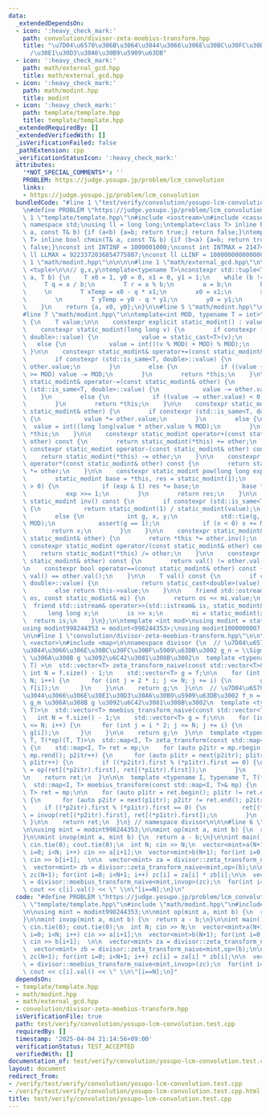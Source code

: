 ```yaml
---
data:
  _extendedDependsOn:
  - icon: ':heavy_check_mark:'
    path: convolution/divisor-zeta-moebius-transform.hpp
    title: "\u7D04\u6570\u306B\u3064\u3044\u3066\u306E\u30BC\u30FC\u30BF\u5909\u63DB\
      /\u30E1\u30D3\u30A6\u30B9\u5909\u63DB"
  - icon: ':heavy_check_mark:'
    path: math/external_gcd.hpp
    title: math/external_gcd.hpp
  - icon: ':heavy_check_mark:'
    path: math/modint.hpp
    title: modint
  - icon: ':heavy_check_mark:'
    path: template/template.hpp
    title: template/template.hpp
  _extendedRequiredBy: []
  _extendedVerifiedWith: []
  _isVerificationFailed: false
  _pathExtension: cpp
  _verificationStatusIcon: ':heavy_check_mark:'
  attributes:
    '*NOT_SPECIAL_COMMENTS*': ''
    PROBLEM: https://judge.yosupo.jp/problem/lcm_convolution
    links:
    - https://judge.yosupo.jp/problem/lcm_convolution
  bundledCode: "#line 1 \"test/verify/convolution/yosupo-lcm-convolution.test.cpp\"\
    \n#define PROBLEM \"https://judge.yosupo.jp/problem/lcm_convolution\"\n\n#line\
    \ 1 \"template/template.hpp\"\n#include <iostream>\n#include <cassert>\nusing\
    \ namespace std;\nusing ll = long long;\ntemplate<class T> inline bool chmax(T&\
    \ a, const T& b) {if (a<b) {a=b; return true;} return false;}\ntemplate<class\
    \ T> inline bool chmin(T& a, const T& b) {if (b<a) {a=b; return true;} return\
    \ false;}\nconst int INTINF = 1000001000;\nconst int INTMAX = 2147483647;\nconst\
    \ ll LLMAX = 9223372036854775807;\nconst ll LLINF = 1000000000000000000;\n#line\
    \ 1 \"math/modint.hpp\"\n\n\n\n#line 1 \"math/external_gcd.hpp\"\n\n\n\n#include\
    \ <tuple>\n\n// g,x,y\ntemplate<typename T>\nconstexpr std::tuple<T, T, T> extendedGCD(T\
    \ a, T b) {\n    T x0 = 1, y0 = 0, x1 = 0, y1 = 1;\n    while (b != 0) {\n   \
    \     T q = a / b;\n        T r = a % b;\n        a = b;\n        b = r;\n   \
    \     \n        T xTemp = x0 - q * x1;\n        x0 = x1;\n        x1 = xTemp;\n\
    \        \n        T yTemp = y0 - q * y1;\n        y0 = y1;\n        y1 = yTemp;\n\
    \    }\n    return {a, x0, y0};\n}\n\n#line 5 \"math/modint.hpp\"\n#include <type_traits>\n\
    #line 7 \"math/modint.hpp\"\n\ntemplate<int MOD, typename T = int>\nstruct static_modint\
    \ {\n    T value;\n\n    constexpr explicit static_modint() : value(0) {}\n\n\
    \    constexpr static_modint(long long v) {\n        if constexpr (std::is_same<T,\
    \ double>::value) {\n            value = static_cast<T>(v);\n        }\n     \
    \   else {\n            value = int(((v % MOD) + MOD) % MOD);\n        }\n   \
    \ }\n\n    constexpr static_modint& operator+=(const static_modint& other) {\n\
    \        if constexpr (std::is_same<T, double>::value) {\n            value +=\
    \ other.value;\n        }\n        else {\n            if ((value += other.value)\
    \ >= MOD) value -= MOD;\n        }\n        return *this;\n    }\n\n    constexpr\
    \ static_modint& operator-=(const static_modint& other) {\n        if constexpr\
    \ (std::is_same<T, double>::value) {\n            value -= other.value;\n    \
    \    }\n        else {\n            if ((value -= other.value) < 0) value += MOD;\n\
    \        }\n        return *this;\n    }\n\n    constexpr static_modint& operator*=(const\
    \ static_modint& other) {\n        if constexpr (std::is_same<T, double>::value)\
    \ {\n            value *= other.value;\n        }\n        else {\n          \
    \  value = int((long long)value * other.value % MOD);\n        }\n        return\
    \ *this;\n    }\n\n    constexpr static_modint operator+(const static_modint&\
    \ other) const {\n        return static_modint(*this) += other;\n    }\n\n   \
    \ constexpr static_modint operator-(const static_modint& other) const {\n    \
    \    return static_modint(*this) -= other;\n    }\n\n    constexpr static_modint\
    \ operator*(const static_modint& other) const {\n        return static_modint(*this)\
    \ *= other;\n    }\n\n    constexpr static_modint pow(long long exp) const {\n\
    \        static_modint base = *this, res = static_modint(1);\n        while (exp\
    \ > 0) {\n            if (exp & 1) res *= base;\n            base *= base;\n \
    \           exp >>= 1;\n        }\n        return res;\n    }\n\n    constexpr\
    \ static_modint inv() const {\n        if constexpr (std::is_same<T, double>::value)\
    \ {\n            return static_modint(1) / static_modint(value);\n        }\n\
    \        else {\n            int g, x, y;\n            std::tie(g, x, y) = extendedGCD(value,\
    \ MOD);\n            assert(g == 1);\n            if (x < 0) x += MOD;\n     \
    \       return x;\n        }\n    }\n\n    constexpr static_modint& operator/=(const\
    \ static_modint& other) {\n        return *this *= other.inv();\n    }\n\n   \
    \ constexpr static_modint operator/(const static_modint& other) const {\n    \
    \    return static_modint(*this) /= other;\n    }\n\n    constexpr bool operator!=(const\
    \ static_modint& other) const {\n        return val() != other.val();\n    }\n\
    \n    constexpr bool operator==(const static_modint& other) const {\n        return\
    \ val() == other.val();\n    }\n\n    T val() const {\n        if constexpr (std::is_same<T,\
    \ double>::value) {\n            return static_cast<double>(value);\n        }\n\
    \        else return this->value;\n    }\n\n    friend std::ostream& operator<<(std::ostream&\
    \ os, const static_modint& mi) {\n        return os << mi.value;\n    }\n\n  \
    \  friend std::istream& operator>>(std::istream& is, static_modint& mi) {\n  \
    \      long long x;\n        is >> x;\n        mi = static_modint(x);\n      \
    \  return is;\n    }\n};\n\ntemplate <int mod>\nusing modint = static_modint<mod>;\n\
    using modint998244353 = modint<998244353>;\nusing modint1000000007 = modint<1000000007>;\n\
    \n\n#line 1 \"convolution/divisor-zeta-moebius-transform.hpp\"\n\n\n\n#include\
    \ <vector>\n#include <map>\n\nnamespace divisor {\n  // \u7D04\u6570\u306B\u3064\
    \u3044\u3066\u306E\u30BC\u30FC\u30BF\u5909\u63DB\u3002 g_n = \\Sigma_{m|n} f_m\
    \ \u306A\u308B g \u3092\u6C42\u3081\u308B\u3002\n  template <typename T, T(*op)(T,\
    \ T) >\n  std::vector<T> zeta_transform_naive(const std::vector<T>& f) {\n   \
    \ int N = f.size() - 1;\n    std::vector<T> g = f;\n\n    for (int i = 1; i <=\
    \ N; i++) {\n      for (int j = 2 * i; j <= N; j += i) {\n        g[j] = op(g[j],\
    \ f[i]);\n      }\n    }\n\n    return g;\n  }\n\n  // \u7D04\u6570\u306B\u3064\
    \u3044\u3066\u306E\u30E1\u30D3\u30A6\u30B9\u5909\u63DB\u3002 f_n = \\Sigma_{m|n}\
    \ g_m \u306A\u308B g \u3092\u6C42\u3081\u308B\u3002\n  template <typename T, T(*invop)(T,\
    \ T)>\n  std::vector<T> moebius_transform_naive(const std::vector<T>& f) {\n \
    \   int N = f.size() - 1;\n    std::vector<T> g = f;\n\n    for (int i = 1; i\
    \ <= N; i++) {\n      for (int j = i * 2; j <= N; j += i) {\n        g[j] = invop(g[j],\
    \ g[i]);\n      }\n    }\n\n    return g;\n  }\n\n  template <typename I, typename\
    \ T, T(*op)(T, T)>\n  std::map<I, T> zeta_transform(const std::map<I, T>& mp)\
    \ {\n    std::map<I, T> ret = mp;\n    for (auto p2itr = mp.rbegin(); p2itr !=\
    \ mp.rend(); p2itr++) {\n      for (auto p1itr = next(p2itr); p1itr != mp.rend();\
    \ p1itr++) {\n        if ((*p2itr).first % (*p1itr).first == 0) {\n          ret[(*p2itr).first]\
    \ = op(ret[(*p2itr).first], ret[(*p1itr).first]);\n        }\n      }\n    }\n\
    \n    return ret;\n  }\n\n\n  template <typename I, typename T, T(*op)(T, T)>\n\
    \  std::map<I, T> moebius_transform(const std::map<I, T>& mp) {\n    std::map<I,\
    \ T> ret = mp;\n\n    for (auto p1itr = ret.begin(); p1itr != ret.end(); p1itr++)\
    \ {\n      for (auto p2itr = next(p1itr); p2itr != ret.end(); p2itr++) {\n   \
    \     if ((*p2itr).first % (*p1itr).first == 0) {\n          ret[(*p2itr).first]\
    \ = invop(ret[(*p2itr).first], ret[(*p1itr).first]);\n        }\n      }\n   \
    \ }\n\n    return ret;\n  }\n} // namespace divisor\n\n\n#line 6 \"test/verify/convolution/yosupo-lcm-convolution.test.cpp\"\
    \n\nusing mint = modint998244353;\n\nmint op(mint a, mint b) {\n  return a + b;\n\
    }\n\nmint invop(mint a, mint b) {\n  return a - b;\n}\n\nint main() {\n  ios::sync_with_stdio(0);\
    \ cin.tie(0); cout.tie(0);\n  int N; cin >> N;\n  vector<mint>a(N+1); for(int\
    \ i=0; i<N; i++) cin >> a[i+1];\n  vector<mint>b(N+1); for(int i=0; i<N; i++)\
    \ cin >> b[i+1];  \n\n  vector<mint> za = divisor::zeta_transform_naive<mint,op>(a);\n\
    \  vector<mint> zb = divisor::zeta_transform_naive<mint,op>(b);\n\n  vector<mint>\
    \ zc(N+1); for(int i=0; i<N+1; i++) zc[i] = za[i] * zb[i];\n\n  vector<mint> c\
    \ = divisor::moebius_transform_naive<mint,invop>(zc);\n  for(int i=1; i<=N; i++)\
    \ cout << c[i].val() << \" \\n\"[i==N];\n}\n"
  code: "#define PROBLEM \"https://judge.yosupo.jp/problem/lcm_convolution\"\n\n#include\
    \ \"template/template.hpp\"\n#include \"math/modint.hpp\"\n#include \"convolution/divisor-zeta-moebius-transform.hpp\"\
    \n\nusing mint = modint998244353;\n\nmint op(mint a, mint b) {\n  return a + b;\n\
    }\n\nmint invop(mint a, mint b) {\n  return a - b;\n}\n\nint main() {\n  ios::sync_with_stdio(0);\
    \ cin.tie(0); cout.tie(0);\n  int N; cin >> N;\n  vector<mint>a(N+1); for(int\
    \ i=0; i<N; i++) cin >> a[i+1];\n  vector<mint>b(N+1); for(int i=0; i<N; i++)\
    \ cin >> b[i+1];  \n\n  vector<mint> za = divisor::zeta_transform_naive<mint,op>(a);\n\
    \  vector<mint> zb = divisor::zeta_transform_naive<mint,op>(b);\n\n  vector<mint>\
    \ zc(N+1); for(int i=0; i<N+1; i++) zc[i] = za[i] * zb[i];\n\n  vector<mint> c\
    \ = divisor::moebius_transform_naive<mint,invop>(zc);\n  for(int i=1; i<=N; i++)\
    \ cout << c[i].val() << \" \\n\"[i==N];\n}"
  dependsOn:
  - template/template.hpp
  - math/modint.hpp
  - math/external_gcd.hpp
  - convolution/divisor-zeta-moebius-transform.hpp
  isVerificationFile: true
  path: test/verify/convolution/yosupo-lcm-convolution.test.cpp
  requiredBy: []
  timestamp: '2025-04-04 21:14:56+09:00'
  verificationStatus: TEST_ACCEPTED
  verifiedWith: []
documentation_of: test/verify/convolution/yosupo-lcm-convolution.test.cpp
layout: document
redirect_from:
- /verify/test/verify/convolution/yosupo-lcm-convolution.test.cpp
- /verify/test/verify/convolution/yosupo-lcm-convolution.test.cpp.html
title: test/verify/convolution/yosupo-lcm-convolution.test.cpp
---
```

